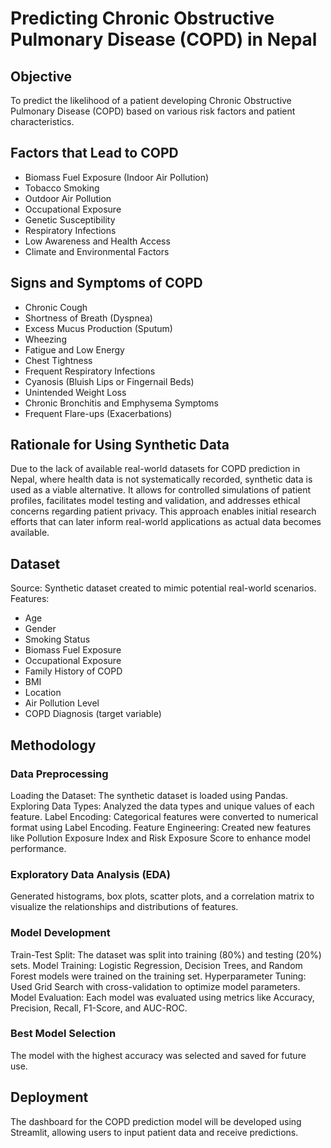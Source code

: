 # Predicting Chronic Obstructive Pulmonary Disease (COPD) in Nepal
## Objective
To predict the likelihood of a patient developing Chronic Obstructive Pulmonary Disease (COPD) based on various risk factors and patient characteristics.

## Factors that Lead to COPD
- Biomass Fuel Exposure (Indoor Air Pollution)
- Tobacco Smoking
- Outdoor Air Pollution
- Occupational Exposure
- Genetic Susceptibility
- Respiratory Infections
- Low Awareness and Health Access
- Climate and Environmental Factors
## Signs and Symptoms of COPD
- Chronic Cough
- Shortness of Breath (Dyspnea)
- Excess Mucus Production (Sputum)
- Wheezing
- Fatigue and Low Energy
- Chest Tightness
- Frequent Respiratory Infections
- Cyanosis (Bluish Lips or Fingernail Beds)
- Unintended Weight Loss
- Chronic Bronchitis and Emphysema Symptoms
- Frequent Flare-ups (Exacerbations)
## Rationale for Using Synthetic Data
Due to the lack of available real-world datasets for COPD prediction in Nepal, where health data is not systematically recorded, synthetic data is used as a viable alternative. It allows for controlled simulations of patient profiles, facilitates model testing and validation, and addresses ethical concerns regarding patient privacy. This approach enables initial research efforts that can later inform real-world applications as actual data becomes available.

## Dataset
Source: Synthetic dataset created to mimic potential real-world scenarios.
Features:
- Age
- Gender
- Smoking Status
- Biomass Fuel Exposure
- Occupational Exposure
- Family History of COPD
- BMI
- Location
- Air Pollution Level
- COPD Diagnosis (target variable)
## Methodology
### Data Preprocessing
Loading the Dataset: The synthetic dataset is loaded using Pandas.
Exploring Data Types: Analyzed the data types and unique values of each feature.
Label Encoding: Categorical features were converted to numerical format using Label Encoding.
Feature Engineering: Created new features like Pollution Exposure Index and Risk Exposure Score to enhance model performance.
### Exploratory Data Analysis (EDA)
Generated histograms, box plots, scatter plots, and a correlation matrix to visualize the relationships and distributions of features.
### Model Development
Train-Test Split: The dataset was split into training (80%) and testing (20%) sets.
Model Training: Logistic Regression, Decision Trees, and Random Forest models were trained on the training set.
Hyperparameter Tuning: Used Grid Search with cross-validation to optimize model parameters.
Model Evaluation: Each model was evaluated using metrics like Accuracy, Precision, Recall, F1-Score, and AUC-ROC.
### Best Model Selection
The model with the highest accuracy was selected and saved for future use.

## Deployment
The dashboard for the COPD prediction model will be developed using Streamlit, allowing users to input patient data and receive predictions.
